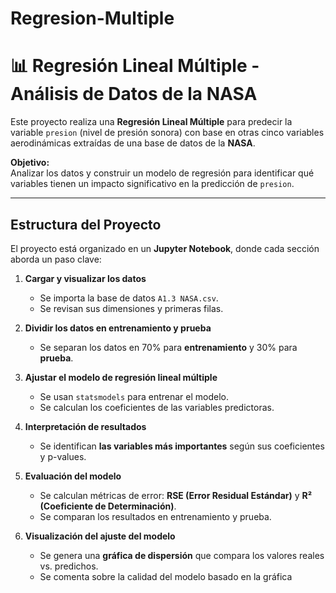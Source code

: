 # Regresion-Multiple
# 📊 Regresión Lineal Múltiple - Análisis de Datos de la NASA

Este proyecto realiza una **Regresión Lineal Múltiple** para predecir la variable `presion` (nivel de presión sonora) con base en otras cinco variables aerodinámicas extraídas de una base de datos de la **NASA**.

 **Objetivo:**  
Analizar los datos y construir un modelo de regresión para identificar qué variables tienen un impacto significativo en la predicción de `presion`.

---

## **Estructura del Proyecto**
El proyecto está organizado en un **Jupyter Notebook**, donde cada sección aborda un paso clave:

1. **Cargar y visualizar los datos**  
   - Se importa la base de datos `A1.3 NASA.csv`.  
   - Se revisan sus dimensiones y primeras filas.  

2. **Dividir los datos en entrenamiento y prueba**  
   - Se separan los datos en 70% para **entrenamiento** y 30% para **prueba**.  

3. **Ajustar el modelo de regresión lineal múltiple**  
   - Se usan `statsmodels` para entrenar el modelo.  
   - Se calculan los coeficientes de las variables predictoras.  

4. **Interpretación de resultados**  
   - Se identifican **las variables más importantes** según sus coeficientes y p-values.  

5. **Evaluación del modelo**  
   - Se calculan métricas de error: **RSE (Error Residual Estándar)** y **R² (Coeficiente de Determinación)**.  
   - Se comparan los resultados en entrenamiento y prueba.  

6. **Visualización del ajuste del modelo**  
   - Se genera una **gráfica de dispersión** que compara los valores reales vs. predichos.  
   - Se comenta sobre la calidad del modelo basado en la gráfica
